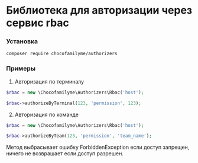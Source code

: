 # Библиотека для авторизации через сервис rbac

### Установка

```shell
composer require chocofamilyme/authorizers
```

### Примеры
1. Авторизация по терминалу
```php
$rbac = new \Chocofamilyme\Authorizers\Rbac('host');

$rbac->authorizeByTerminal(123, 'permission', 123);
```

2. Авторизация по команде
```php
$rbac = new \Chocofamilyme\Authorizers\Rbac('host');

$rbac->authorizeByTeam(123, 'permission', 'team_name');
```

Метод выбрасывает ошибку ForbiddenException если доступ запрещен, ничего не возврашает если доступ разрешен.